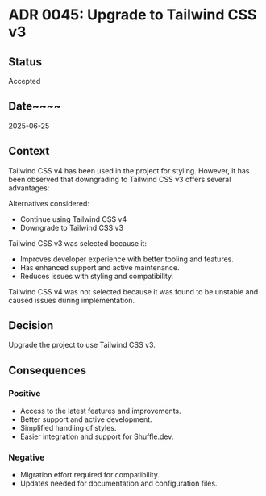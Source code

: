 ﻿# ADR 0045: Upgrade to Tailwind CSS v3

## Status
Accepted

## Date~~~~
2025-06-25

## Context
Tailwind CSS v4 has been used in the project for styling. However, it has been observed that downgrading to Tailwind CSS v3 offers several advantages:

Alternatives considered:
- Continue using Tailwind CSS v4
- Downgrade to Tailwind CSS v3

Tailwind CSS v3 was selected because it:

- Improves developer experience with better tooling and features.
- Has enhanced support and active maintenance.
- Reduces issues with styling and compatibility.

Tailwind CSS v4 was not selected because it was found to be unstable and caused issues during implementation.

## Decision
Upgrade the project to use Tailwind CSS v3.

## Consequences

### Positive
- Access to the latest features and improvements.
- Better support and active development.
- Simplified handling of styles.
- Easier integration and support for Shuffle.dev.

### Negative
- Migration effort required for compatibility.
- Updates needed for documentation and configuration files.
